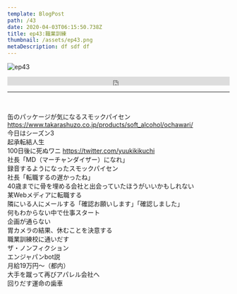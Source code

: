 ```yaml
---  
template: BlogPost  
path: /43  
date: 2020-04-03T06:15:50.738Z  
title: ep43:職業訓練
thumbnail: /assets/ep43.png
metaDescription: df sdf df  
---  
```

![ep43](/assets/ep43.png)  

<iframe width="100%" height="20" scrolling="no" frameborder="no" allow="autoplay" src="https://w.soundcloud.com/player/?url=https%3A//api.soundcloud.com/tracks/789135835&amp;color=%23ff5500&amp;inverse=false&amp;auto_play=false&amp;show_user=true"></iframe>

***
  
</br>
<p>
缶のパッケージが気になるスモックパイセン<a href="https://www.takarashuzo.co.jp/products/soft_alcohol/ochawari/">https://www.takarashuzo.co.jp/products/soft_alcohol/ochawari/</a><br>
今日はシーズン3<br>
起承転結人生<br>
100日後に死ぬワニ <a href="https://twitter.com/yuukikikuchi">https://twitter.com/yuukikikuchi</a><br>
社長「MD（マーチャンダイザー）になれ」<br>
録音するようになったスモックパイセン<br>
社長「転職するの遅かったね」<br>
40歳までに骨を埋める会社と出会っていたほうがいいかもしれない<br>
某Webメディアに転職する<br>
隣にいる人にメールする「確認お願いします」「確認しました」<br>
何もわからない中で仕事スタート<br>
企画が通らない<br>
胃カメラの結果、休むことを決意する<br>
職業訓練校に通いだす<br>
ザ・ノンフィクション<br>
エンジャパンbot説<br>
月給19万円〜（都内）<br>
大手を蹴って再びアパレル会社へ<br>
回りだす運命の歯車<br>
</p>